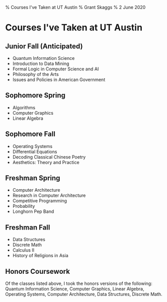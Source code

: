 % Courses I've Taken at UT Austin 
% Grant Skaggs 
% 2 June 2020

# Courses I've Taken at UT Austin

## Junior Fall (Anticipated)
* Quantum Information Science 
* Introduction to Data Mining
* Formal Logic in Computer Science and AI 
* Philosophy of the Arts 
* Issues and Policies in American Government

## Sophomore Spring
* Algorithms 
* Computer Graphics 
* Linear Algebra 

## Sophomore Fall
* Operating Systems 
* Differential Equations
* Decoding Classical Chinese Poetry 
* Aesthetics: Theory and Practice 

## Freshman Spring
* Computer Architecture
* Research in Computer Architecture
* Competitive Programming
* Probability
* Longhorn Pep Band

## Freshman Fall
* Data Structures
* Discrete Math
* Calculus II 
* History of Religions in Asia

## Honors Coursework

Of the classes listed above, I took the honors versions of the following: Quantum Information Science, Computer Graphics, Linear Algebra, Operating Systems, Computer Architecture, Data Structures, Discrete Math.


